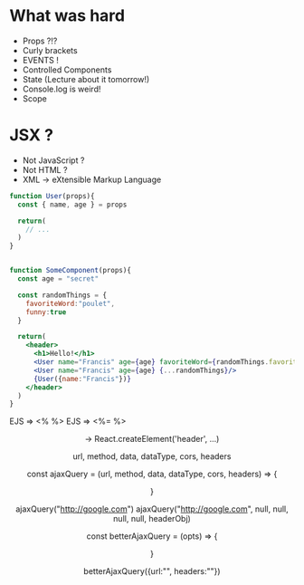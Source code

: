 # What was hard

- Props ?!?
- Curly brackets
- EVENTS !
- Controlled Components
- State (Lecture about it tomorrow!)
- Console.log is weird!
- Scope

# JSX ?

- Not JavaScript ?
- Not HTML ?
- XML -> eXtensible Markup Language

```jsx
function User(props){
  const { name, age } = props

  return(
    // ...
  )
}


function SomeComponent(props){
  const age = "secret"

  const randomThings = {
    favoriteWord:"poulet",
    funny:true
  }

  return(
    <header>
      <h1>Hello!</h1>
      <User name="Francis" age={age} favoriteWord={randomThings.favoriteWord} funny={randomThings.funny}/>
      <User name="Francis" age={age} {...randomThings}/>
      {User({name:"Francis"})}
    </header>
  )
}

```

EJS => <% %>
EJS => <%= %>

<header> -> React.createElement('header', ...)

url, method, data, dataType, cors, headers

const ajaxQuery = (url, method, data, dataType, cors, headers) => {

}

ajaxQuery("http://google.com")
ajaxQuery("http://google.com", null, null, null, null, headerObj)

const betterAjaxQuery = (opts) => {

}

betterAjaxQuery({url:"", headers:""})
